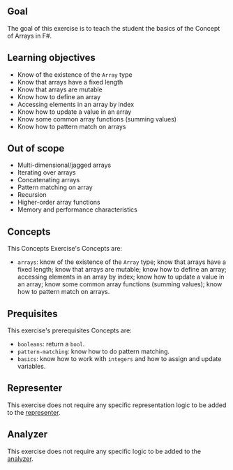 ## Goal

The goal of this exercise is to teach the student the basics of the Concept of Arrays in F#.

## Learning objectives

- Know of the existence of the `Array` type
- Know that arrays have a fixed length
- Know that arrays are mutable
- Know how to define an array
- Accessing elements in an array by index
- Know how to update a value in an array
- Know some common array functions (summing values)
- Know how to pattern match on arrays

## Out of scope

- Multi-dimensional/jagged arrays
- Iterating over arrays
- Concatenating arrays
- Pattern matching on array
- Recursion
- Higher-order array functions
- Memory and performance characteristics

## Concepts

This Concepts Exercise's Concepts are:

- `arrays`: know of the existence of the `Array` type; know that arrays have a fixed length; know that arrays are mutable; know how to define an array; accessing elements in an array by index; know how to update a value in an array; know some common array functions (summing values); know how to pattern match on arrays.

## Prequisites

This exercise's prerequisites Concepts are:

- `booleans`: return a `bool`.
- `pattern-matching`: know how to do pattern matching.
- `basics`: know how to work with `integers` and how to assign and update variables.

## Representer

This exercise does not require any specific representation logic to be added to the [representer][representer].

## Analyzer

This exercise does not require any specific logic to be added to the [analyzer][analyzer].

[analyzer]: https://github.com/exercism/csharp-analyzer
[representer]: https://github.com/exercism/csharp-representer
